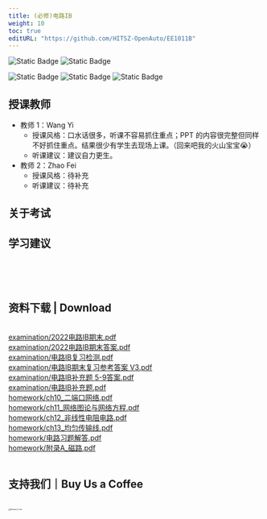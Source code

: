 ```yaml
---
title: (必修)电路IB
weight: 10
toc: true
editURL: "https://github.com/HITSZ-OpenAuto/EE1011B"
---
```


![Static Badge](https://img.shields.io/badge/%E8%80%83%E8%AF%95%E8%AF%BE-red)
![Static Badge](https://img.shields.io/badge/%E5%AD%A6%E5%88%86-2-moccasin)

![Static Badge](https://img.shields.io/badge/%E6%88%90%E7%BB%A9%E6%9E%84%E6%88%90-gold)
![Static Badge](https://img.shields.io/badge/%E4%BD%9C%E4%B8%9A-20%25-wheat)
![Static Badge](https://img.shields.io/badge/%E6%9C%9F%E6%9C%AB%E8%80%83%E8%AF%95-80%25-wheat)


## 授课教师

- 教师 1：Wang Yi
  - 授课风格：口水话很多，听课不容易抓住重点；PPT 的内容很完整但同样不好抓住重点。结果很少有学生去现场上课。（回来吧我的火山宝宝😭）
  - 听课建议：建议自力更生。
- 教师 2：Zhao Fei
  - 授课风格：待补充
  - 听课建议：待补充

## 关于考试

## 学习建议
<br>
<br>
<br>
<h2>资料下载 | Download</h2>
<br>
<a href="https://cdn.jsdelivr.net/gh/HITSZ-OpenAuto/EE1011B/examination/2022%E7%94%B5%E8%B7%AFIB%E6%9C%9F%E6%9C%AB.pdf">examination/2022电路IB期末.pdf</a>
<br>
<a href="https://cdn.jsdelivr.net/gh/HITSZ-OpenAuto/EE1011B/examination/2022%E7%94%B5%E8%B7%AFIB%E6%9C%9F%E6%9C%AB%E7%AD%94%E6%A1%88.pdf">examination/2022电路IB期末答案.pdf</a>
<br>
<a href="https://cdn.jsdelivr.net/gh/HITSZ-OpenAuto/EE1011B/examination/%E7%94%B5%E8%B7%AFIB%E5%A4%8D%E4%B9%A0%E6%A3%80%E6%B5%8B.pdf">examination/电路IB复习检测.pdf</a>
<br>
<a href="https://cdn.jsdelivr.net/gh/HITSZ-OpenAuto/EE1011B/examination/%E7%94%B5%E8%B7%AFIB%E6%9C%9F%E6%9C%AB%E5%A4%8D%E4%B9%A0%E5%8F%82%E8%80%83%E7%AD%94%E6%A1%88%20V3.pdf">examination/电路IB期末复习参考答案 V3.pdf</a>
<br>
<a href="https://cdn.jsdelivr.net/gh/HITSZ-OpenAuto/EE1011B/examination/%E7%94%B5%E8%B7%AFIB%E8%A1%A5%E5%85%85%E9%A2%98%205-9%E7%AD%94%E6%A1%88.pdf">examination/电路IB补充题 5-9答案.pdf</a>
<br>
<a href="https://cdn.jsdelivr.net/gh/HITSZ-OpenAuto/EE1011B/examination/%E7%94%B5%E8%B7%AFIB%E8%A1%A5%E5%85%85%E9%A2%98.pdf">examination/电路IB补充题.pdf</a>
<br>
<a href="https://cdn.jsdelivr.net/gh/HITSZ-OpenAuto/EE1011B/homework/ch10_%E4%BA%8C%E7%AB%AF%E5%8F%A3%E7%BD%91%E7%BB%9C.pdf">homework/ch10_二端口网络.pdf</a>
<br>
<a href="https://cdn.jsdelivr.net/gh/HITSZ-OpenAuto/EE1011B/homework/ch11_%E7%BD%91%E7%BB%9C%E5%9B%BE%E8%AE%BA%E4%B8%8E%E7%BD%91%E7%BB%9C%E6%96%B9%E7%A8%8B.pdf">homework/ch11_网络图论与网络方程.pdf</a>
<br>
<a href="https://cdn.jsdelivr.net/gh/HITSZ-OpenAuto/EE1011B/homework/ch12_%E9%9D%9E%E7%BA%BF%E6%80%A7%E7%94%B5%E9%98%BB%E7%94%B5%E8%B7%AF.pdf">homework/ch12_非线性电阻电路.pdf</a>
<br>
<a href="https://cdn.jsdelivr.net/gh/HITSZ-OpenAuto/EE1011B/homework/ch13_%E5%9D%87%E5%8C%80%E4%BC%A0%E8%BE%93%E7%BA%BF.pdf">homework/ch13_均匀传输线.pdf</a>
<br>
<a href="https://cdn.jsdelivr.net/gh/HITSZ-OpenAuto/EE1011B/homework/%E7%94%B5%E8%B7%AF%E4%B9%A0%E9%A2%98%E8%A7%A3%E7%AD%94.pdf">homework/电路习题解答.pdf</a>
<br>
<a href="https://cdn.jsdelivr.net/gh/HITSZ-OpenAuto/EE1011B/homework/%E9%99%84%E5%BD%95A_%E7%A3%81%E8%B7%AF.pdf">homework/附录A_磁路.pdf</a>
<br>
<br>
<h2>支持我们｜Buy Us a Coffee</h2>
<br>
<img src="https://mitcher-1316637614.cos.ap-nanjing.myqcloud.com/hoa/20231112170457.png?imageSlim" alt="Reward_Code" style="zoom:25%; display: block; margin: 0 auto;" />            